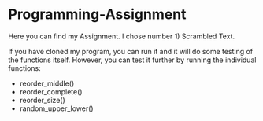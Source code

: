# Programming-Assignment
Here you can find my Assignment.
I chose number 1) Scrambled Text.


If you have cloned my program, you can run it and it will do some testing of the functions itself. However, you can test it further by running the individual functions:

- reorder_middle()
- reorder_complete()
- reorder_size()
- random_upper_lower()
